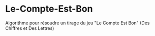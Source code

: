 # Le-Compte-Est-Bon
Algorithme pour résoudre un tirage du jeu "Le Compte Est Bon" (Des Chiffres et Des Lettres)

